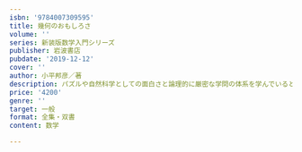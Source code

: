 ```yaml
---
isbn: '9784007309595'
title: 幾何のおもしろさ
volume: ''
series: 新装版数学入門シリーズ
publisher: 岩波書店
pubdate: '2019-12-12'
cover: ''
author: 小平邦彦／著
description: パズルや自然科学としての面白さと論理的に厳密な学問の体系を学んでいるという満足感を味わえる一冊．
price: '4200'
genre: ''
target: 一般
format: 全集・双書
content: 数学

---
```

